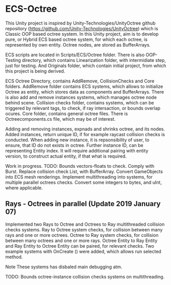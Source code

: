# ECS-Octree
This Unity project is inspired by Unity-Technologies/UnityOctree github repository (https://github.com/Unity-Technologies/UnityOctree) which is Classic OOP based octree system.
In this Unity project, aim is to develop pure, or Hybrid ECS based octree system, for which each octree, is represented by own entity.
Octree nodes, are stored as BufferArrays.

ECS scripts are located in Scripts/ECS/Octree folder.
There is also OOP-Testing directory, which contains Linearization folder, with intermidiate step, just for testing.
And Originals folder, which contain initial project, from which this project is being derived.

ECS Octree Directory, contains AddRemove, CollisionChecks and Core folders.
AddRemove folder contains ECS systems, which allows to initialize Octree as entity, which stores data as components and BufferArrays.
There is also add and remove instances systems, which manages octree node behind scene.
Collision checks folder, contains systems, which can be triggered by relevant tags, to check, if ray intersaction, or bounds overlap ocures.
Core folder, contains general octree files. There is Octreecomponents.cs file, which may be of interest.

Adding and removing instances, expnads and shrinks octree, and its nodes.
Added instances, return unique ID, if for example raycast collision checks is conducted.
When adding new instance, it is repsonsibility of user, to ensure, that ID do not exists in octree.
Further instance ID, can be representing Entity index. It will require additional pairing with entity version, to construct actual entity, if that what is required.

Work in progress.
TODO: 
Bounds vectors-floats to check.
Comply with Burst.
Replace collision check List, with BufferArray.
Convert GameObjects into ECS mesh renderings.
Implement multithreading into systems, for multiple parallel octrees checks.
Convert some integers to bytes, and uInt, where applicable.


## Rays - Octrees in parallel (Update 2019 January 07)

Implemented two Rays to Octree and Octrees to Ray multithreaded collision checks systems.
Ray to Octree system checks, for collision between many rays and one or more octrees.
Octree to Ray system checks, for collision between many octrees and one or more rays.
Octree Entity to Ray Entity and Ray Entity to Octree Entity can be paired, for relevant checks.
Two example systems with OnCreate () were added, which allows run selected method.

Note
These systems has disbaled main debugging atm.

TODO:
Bounds octree-instance collision checks systems on multithreading.

